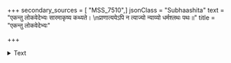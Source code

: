 +++
secondary_sources = [ "MSS_7510",]
jsonClass = "Subhaashita"
text = "एकन्तु लोकवेदेभ्यः सारमाकृष्य कथ्यते।  \nप्राणात्ययेऽपि न त्याज्यो न्याय्यो धर्मश्लथः पथः॥"
title = "एकन्तु लोकवेदेभ्यः"

+++

<details><summary>Text</summary>

एकन्तु लोकवेदेभ्यः सारमाकृष्य कथ्यते।  
प्राणात्ययेऽपि न त्याज्यो न्याय्यो धर्मश्लथः पथः॥
</details>
